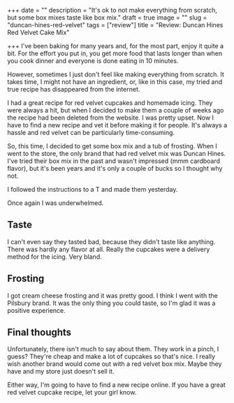 
+++
date = ""
description = "It's ok to not make everything from scratch, but some box mixes taste like box mix."
draft = true
image = ""
slug = "duncan-hines-red-velvet"
tags = ["review"]
title = "Review: Duncan Hines Red Velvet Cake Mix"

+++
I've been baking for many years and, for the most part, enjoy it quite a bit. For the effort you put in, you get more food that lasts longer than when you cook dinner and everyone is done eating in 10 minutes.

However, sometimes I just don't feel like making everything from scratch. It takes time, I might not have an ingredient, or, like in this case, my tried and true recipe has disappeared from the internet.

I had a great recipe for red velvet cupcakes and homemade icing. They were always a hit, but when I decided to make them a couple of weeks ago the recipe had been deleted from the website. I was pretty upset. Now I have to find a new recipe and vet it before making it for people. It's always a hassle and red velvet can be particularly time-consuming.

So, this time, I decided to get some box mix and a tub of frosting. When I went to the store, the only brand that had red velvet mix was Duncan Hines. I've tried their box mix in the past and wasn't impressed (mmm cardboard flavor), but it's been years and it's only a couple of bucks so I thought why not.

I followed the instructions to a T and made them yesterday. 

Once again I was underwhelmed.

## Taste

I can't even say they tasted bad, because they didn't taste like anything. There was hardly any flavor at all. Really the cupcakes were a delivery method for the icing. Very bland.

## Frosting

I got cream cheese frosting and it was pretty good. I think I went with the Pilsbury brand. It was the only thing you could taste, so I'm glad it was a positive experience.

## Final thoughts

Unfortunately, there isn't much to say about them. They work in a pinch, I guess? They're cheap and make a lot of cupcakes so that's nice. I really wish another brand would come out with a red velvet box mix. Maybe they have and my store just doesn't sell it.

Either way, I'm going to have to find a new recipe online. If you have a great red velvet cupcake recipe, let your girl know.
